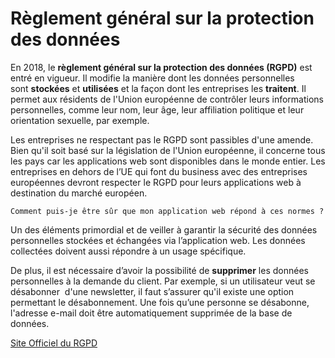 # Règlement général sur la protection des données

En 2018, le **règlement général sur la protection des données (RGPD)** est entré en vigueur. Il modifie la manière dont les données personnelles sont **stockées** et **utilisées** et la façon dont les entreprises les **traitent**. Il permet aux résidents de l'Union européenne de contrôler leurs informations personnelles, comme leur nom, leur âge, leur affiliation politique et leur orientation sexuelle, par exemple. 

Les entreprises ne respectant pas le RGPD sont passibles d'une amende. Bien qu'il soit basé sur la législation de l'Union européenne, il concerne tous les pays car les applications web sont disponibles dans le monde entier. Les entreprises en dehors de l’UE qui font du business avec des entreprises européennes devront respecter le RGPD pour leurs applications web à destination du marché européen.

```
Comment puis-je être sûr que mon application web répond à ces normes ?
```

Un des éléments primordial et de veiller à garantir la sécurité des données personnelles stockées et échangées via l’application web. Les données collectées doivent aussi répondre à un usage spécifique.

De plus, il est nécessaire d’avoir la possibilité de **supprimer** les données personnelles à la demande du client. Par exemple, si un utilisateur veut se désabonner  d'une newsletter, il faut s’assurer qu'il existe une option permettant le désabonnement. Une fois qu’une personne se désabonne, l'adresse e-mail doit être automatiquement supprimée de la base de données.

[Site Officiel du RGPD](https://gdpr.eu/)
